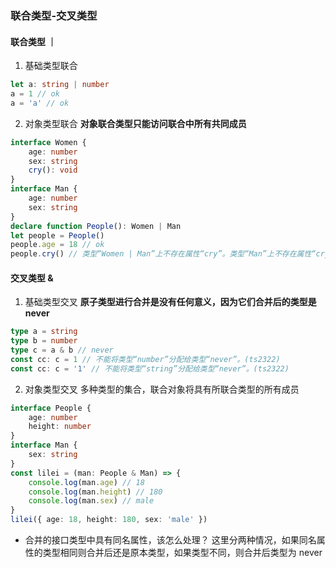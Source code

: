 ### 联合类型-交叉类型

#### 联合类型 ｜

1. 基础类型联合

```ts
let a: string | number
a = 1 // ok
a = 'a' // ok
```

2. 对象类型联合
   **对象联合类型只能访问联合中所有共同成员**

```ts
interface Women {
    age: number
    sex: string
    cry(): void
}
interface Man {
    age: number
    sex: string
}
declare function People(): Women | Man
let people = People()
people.age = 18 // ok
people.cry() // 类型“Women | Man”上不存在属性“cry”。类型“Man”上不存在属性“cry”。(ts2339)
```

#### 交叉类型 &

1. 基础类型交叉
   **原子类型进行合并是没有任何意义，因为它们合并后的类型是 never**

```ts
type a = string
type b = number
type c = a & b // never
const cc: c = 1 // 不能将类型“number”分配给类型“never”。(ts2322)
const cc: c = '1' // 不能将类型“string”分配给类型“never”。(ts2322)
```

2. 对象类型交叉
   多种类型的集合，联合对象将具有所联合类型的所有成员

```ts
interface People {
    age: number
    height: number
}
interface Man {
    sex: string
}
const lilei = (man: People & Man) => {
    console.log(man.age) // 18
    console.log(man.height) // 180
    console.log(man.sex) // male
}
lilei({ age: 18, height: 180, sex: 'male' })
```

-   合并的接口类型中具有同名属性，该怎么处理？
    这里分两种情况，如果同名属性的类型相同则合并后还是原本类型，如果类型不同，则合并后类型为 never
